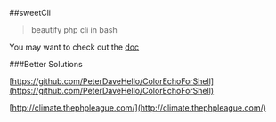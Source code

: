 ##sweetCli
>beautify php cli in bash

You may want to check out the [doc](https://xuqingfeng.github.io/doc/sweetCli/)

###Better Solutions

[https://github.com/PeterDaveHello/ColorEchoForShell](https://github.com/PeterDaveHello/ColorEchoForShell)

[http://climate.thephpleague.com/](http://climate.thephpleague.com/)
